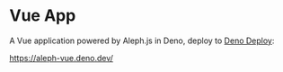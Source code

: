 # Vue App

A Vue application powered by Aleph.js in Deno, deploy to [Deno Deploy](https://deno.com/deploy):

https://aleph-vue.deno.dev/
